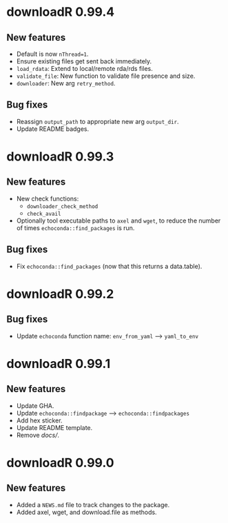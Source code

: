 # downloadR 0.99.4

## New features

* Default is now `nThread=1`.
* Ensure existing files get sent back immediately. 
* `load_rdata`: Extend to local/remote rda/rds files. 
* `validate_file`: New function to validate file presence and size. 
* `downloader`: New arg `retry_method`.

## Bug fixes

* Reassign `output_path` to appropriate new arg `output_dir`.
* Update README badges.


# downloadR 0.99.3

## New features

* New check functions:
    + `downloader_check_method`
    + `check_avail`
* Optionally tool executable paths to `axel` and `wget`, to reduce the number
of times `echoconda::find_packages` is run. 

## Bug fixes

* Fix `echoconda::find_packages` (now that this returns a data.table).


# downloadR 0.99.2

## Bug fixes

* Update `echoconda` function name: `env_from_yaml` --> `yaml_to_env`


# downloadR 0.99.1

## New features

* Update GHA.
* Update `echoconda::findpackage` --> `echoconda::findpackages`
* Add hex sticker. 
* Update README template.
* Remove *docs/*.


# downloadR 0.99.0

## New features

* Added a `NEWS.md` file to track changes to the package.
* Added axel, wget, and download.file as methods. 